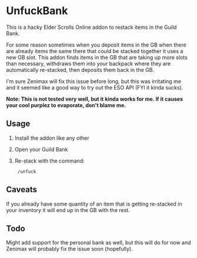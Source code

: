UnfuckBank
==========

This is a hacky Elder Scrolls Online addon to restack items in the Guild Bank.

For some reason sometimes when you deposit items in the GB when there are already items the same there that could be stacked together it uses a new GB slot. This addon finds items in the GB that are taking up more slots than necessary, withdraws them into your backpack where they are automatically re-stacked, then deposits them back in the GB.

I'm sure Zenimax will fix this issue before long, but this was irritating me and it seemed like a good way to try out the ESO API (FYI it kinda sucks).

**Note: This is not tested very well, but it kinda works for me. If it causes your cool purplez to evaporate, don't blame me.**

Usage
-----

1. Install the addon like any other

2. Open your Guild Bank

3. Re-stack with the command:

		/unfuck

Caveats
-------

If you already have some quantity of an item that is getting re-stacked in your inventory it will end up in the GB with the rest.

Todo
----

Might add support for the personal bank as well, but this will do for now and Zenimax will probably fix the issue soon (hopefully).